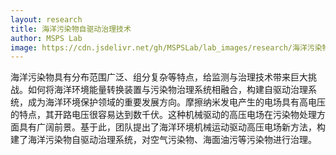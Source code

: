 ```yaml
---
layout: research
title: 海洋污染物自驱动治理技术
author: MSPS Lab
image: https://cdn.jsdelivr.net/gh/MSPSLab/lab_images/research/海洋污染物自驱动治理技术_pic.png
---
```


海洋污染物具有分布范围广泛、组分复杂等特点，给监测与治理技术带来巨大挑战。如何将海洋环境能量转换装置与污染物治理系统相融合，构建自驱动治理系统，成为海洋环境保护领域的重要发展方向。摩擦纳米发电产生的电场具有高电压的特点，其开路电压很容易达到数千伏。这种机械驱动的高压电场在污染物处理方面具有广阔前景。基于此，团队提出了海洋环境机械运动驱动高压电场新方法，构建了海洋污染物自驱动治理系统，对空气污染物、海面油污等污染物进行治理。
<br>
<p style="text-align:center;">
<img class="center-block" style="margin:auto;" src="https://cdn.jsdelivr.net/gh/MSPSLab/lab_images/research/海洋污染物自驱动治理技术_pic.png" alt=""/>
</p>

